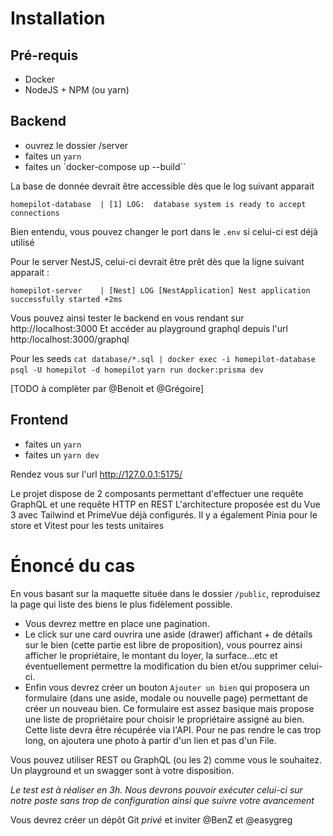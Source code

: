 # Installation

## Pré-requis
- Docker
- NodeJS + NPM (ou yarn)

## Backend
- ouvrez le dossier /server
- faites un `yarn`
- faites un `docker-compose up --build``

La base de donnée devrait être accessible dès que le log suivant apparait

```
homepilot-database  | [1] LOG:  database system is ready to accept connections
```

Bien entendu, vous pouvez changer le port dans le `.env` si celui-ci est déjà utilisé

Pour le server NestJS, celui-ci devrait être prêt dès que la ligne suivant apparait :

```
homepilot-server    | [Nest] LOG [NestApplication] Nest application successfully started +2ms
```

Vous pouvez ainsi tester le backend en vous rendant sur http://localhost:3000
Et accéder au playground graphql depuis l'url http:/localhost:3000/graphql

Pour les seeds
`cat database/*.sql | docker exec -i homepilot-database psql -U homepilot -d homepilot`
`yarn run docker:prisma dev`

[TODO à complèter par @Benoit et @Grégoire]

## Frontend

- faites un `yarn`
- faites un `yarn dev`

Rendez vous sur l'url http://127.0.0.1:5175/

Le projet dispose de 2 composants permettant d'effectuer une requête GraphQL et une requête HTTP en REST
L'architecture proposée est du Vue 3 avec Tailwind et PrimeVue déjà configurés.
Il y a également Pinia pour le store et Vitest pour les tests unitaires

# Énoncé du cas
En vous basant sur la maquette située dans le dossier `/public`, reproduisez la page qui liste des biens le plus fidèlement possible.

- Vous devrez mettre en place une pagination.
- Le click sur une card ouvrira une aside (drawer) affichant + de détails sur le bien (cette partie est libre de proposition), vous pourrez ainsi afficher le propriétaire, le montant du loyer, la surface...etc et éventuellement permettre la modification du bien et/ou supprimer celui-ci.
-  Enfin vous devrez créer un bouton `Ajouter un bien` qui proposera un formulaire (dans une aside, modale ou nouvelle page) permettant de créer un nouveau bien. Ce formulaire est assez basique mais propose une liste de propriétaire pour choisir le propriétaire assigné au bien. Cette liste devra être récupérée via l'API. Pour ne pas rendre le cas trop long, on ajoutera une photo à partir d'un lien et pas d'un File.

Vous pouvez utiliser REST ou GraphQL (ou les 2) comme vous le souhaitez. Un playground et un swagger sont à votre disposition.


*Le test est à réaliser en 3h. Nous devrons pouvoir exécuter celui-ci sur notre poste sans trop de configuration ainsi que suivre votre avancement*

Vous devrez créer un dépôt Git *privé* et inviter @BenZ et @easygreg




